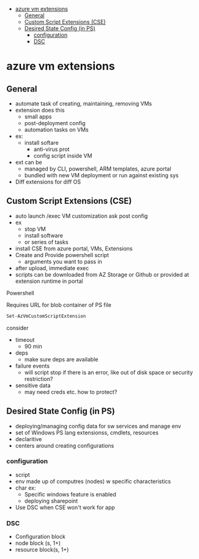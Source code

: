 - [azure vm extensions](#azure-vm-extensions)
  - [General](#general)
  - [Custom Script Extensions (CSE)](#custom-script-extensions-cse)
  - [Desired State Config (in PS)](#desired-state-config-in-ps)
    - [configuration](#configuration)
    - [DSC](#dsc)
# azure vm extensions

## General
* automate task of creating, maintaining, removing VMs
* extension does this
  * small apps  
  * post-deployment config
  * automation tasks on VMs
* ex:
  * install softare
    * anti-virus prot
    * config script inside VM
* ext can be
  * managed by CLI, powershell, ARM templates, azure portal
  * bundled with new VM deployment or run against existing sys
* Diff extensions for diff OS


## Custom Script Extensions (CSE)
* auto launch /exec VM customization ask post config
* ex
  * stop VM
  * install software
  * or series of tasks
* install CSE from azure portal, VMs, Extensions
* Create and Provide powershell script
  * arguments you want to pass in
* after upload, immediate exec
* scripts can be downloaded from AZ Storage or Github or provided at extension runtime in portal

Powershell

Requires URL for blob container of PS file
```bash
Set-AzVmCustomScriptExtension
```

consider
* timeout
  * 90 min
* deps
  * make sure deps are available
* failure events
  * will script stop if there is an error, like out of disk space or security restriction?
* sensitive data
  * may need creds etc. how to protect?


## Desired State Config (in PS)
* deploying/managing config data for sw services and manage env
* set of Windows PS lang extensionss, cmdlets, resources
* declaritive 
* centers around creating configurations
### configuration
* script
* env made up of computres (nodes) w specific characteristics
* char ex: 
  * Specific windows feature is enabled
  * deploying sharepoint
* Use DSC when CSE won't work for app

### DSC
* Configuration block
* node block (s, 1+)
* resource block(s, 1+)

